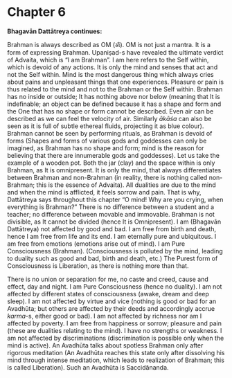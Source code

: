 # Chapter 6

**Bhagavān Dattātreya continues:**  

Brahman is always described as OM (ॐ). OM is not just a mantra. It is a form of expressing Brahman. Upaniṣad-s have revealed the ultimate verdict of Advaita, which is “I am Brahman”. I am here refers to the Self within, which is devoid of any actions. It is only the mind and senses that act and not the Self within. Mind is the most dangerous thing which always cries about pains and unpleasant things that one experiences. Pleasure or pain is thus related to the mind and not to the Brahman or the Self within. Brahman has no inside or outside; It has nothing above nor below (meaning that It is indefinable; an object can be defined because it has a shape and form and the One that has no shape or form cannot be described. Even air can be described as we can feel the velocity of air. Similarly *ākāśa* can also be seen as it is full of subtle ethereal fluids, projecting it as blue colour). Brahman cannot be seen by performing rituals, as Brahman is devoid of forms (Shapes and forms of various gods and goddesses can only be imagined, as Brahman has no shape and form; mind is the reason for believing that there are innumerable gods and goddesses). Let us take the example of a wooden pot. Both the jar (clay) and the space within is only Brahman, as It is omnipresent. It is only the mind, that always differentiates between Brahman and non-Brahman (in reality, there is nothing called non-Brahman; this is the essence of Advaita). All dualities are due to the mind and when the mind is afflicted, it feels sorrow and pain. That is why, Dattātreya says throughout this chapter “O mind! Why are you crying, when everything is Brahman?” There is no difference between a student and a teacher; no difference between movable and immovable. Brahman is not divisible, as It cannot be divided (hence It is Omnipresent). I am (Bhagavān Dattātreya) not affected by good and bad. I am free from birth and death, hence I am free from life and its end. I am eternally pure and ubiquitous. I am free from emotions (emotions arise out of mind). I am Pure Consciousness (Brahman). (Consciousness is polluted by the mind, leading to duality such as good and bad, birth and death, etc.) The Purest form of Consciousness is Liberation, as there is nothing more than that.

There is no union or separation for me, no caste and creed, cause and effect, day and night. I am Pure Consciousness (hence no duality). I am not affected by different states of consciousness (awake, dream and deep sleep). I am not affected by virtue and vice (nothing is good or bad for an Avadhūta; but others are affected by their deeds and accordingly accrue *karma*-s, either good or bad). I am not affected by richness nor am I affected by poverty. I am free from happiness or sorrow; pleasure and pain (these are dualities relating to the mind). I have no strengths or weakness. I am not affected by discriminations (discrimination is possible only when the mind is active). An Avadhūta talks about spotless Brahman only after rigorous meditation (An Avadhūta reaches this state only after dissolving his mind through intense meditation, which leads to realization of Brahman; this is called Liberation). Such an Avadhūta is Saccidānanda.
